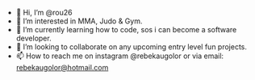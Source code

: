 - 👋 Hi, I’m @rou26
- 👀 I’m interested in MMA, Judo & Gym.
- 🌱 I’m currently learning how to code, sos i can become a software developer.
- 💞️ I’m looking to collaborate on any upcoming entry level fun projects.
- 📫 How to reach me on instagram @rebekaugolor or via email: rebekaugolor@hotmail.com

<!---
rou26/rou26 is a ✨ special ✨ repository because its `README.md` (this file) appears on your GitHub profile.
You can click the Preview link to take a look at your changes.
--->
